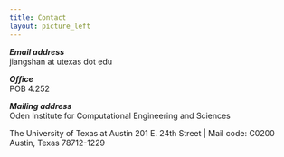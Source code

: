 ```yaml
---
title: Contact
layout: picture_left
---
```


_**Email address**_<br>
jiangshan at utexas dot edu

_**Office**_<br>
POB 4.252

_**Mailing address**_<br>
Oden Institute for Computational Engineering and Sciences

The University of Texas at Austin
201 E. 24th Street | Mail code: C0200 
Austin, Texas 78712-1229
